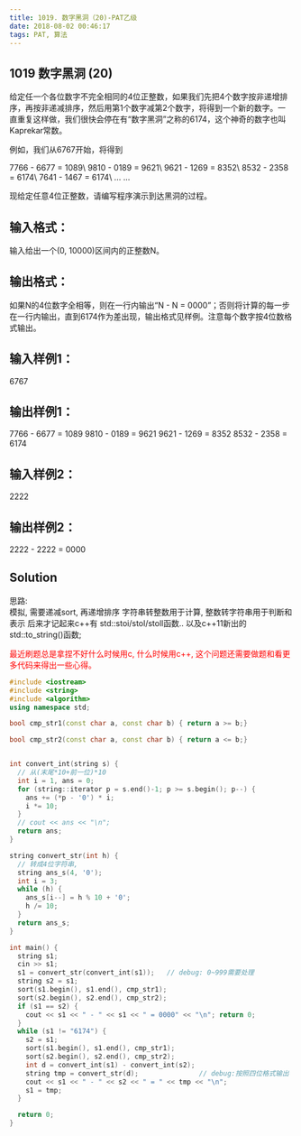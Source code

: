 ```yaml
---
title: 1019. 数字黑洞（20)-PAT乙级
date: 2018-08-02 00:46:17
tags: PAT, 算法
---
```


## 1019 数字黑洞 (20)

给定任一个各位数字不完全相同的4位正整数，如果我们先把4个数字按非递增排序，再按非递减排序，然后用第1个数字减第2个数字，将得到一个新的数字。一直重复这样做，我们很快会停在有“数字黑洞”之称的6174，这个神奇的数字也叫Kaprekar常数。

例如，我们从6767开始，将得到

7766 - 6677 = 1089\ 9810 - 0189 = 9621\ 9621 - 1269 = 8352\ 8532 - 2358 = 6174\ 7641 - 1467 = 6174\ ... ...

现给定任意4位正整数，请编写程序演示到达黑洞的过程。

## 输入格式：

输入给出一个(0, 10000)区间内的正整数N。

## 输出格式：

如果N的4位数字全相等，则在一行内输出“N - N = 0000”；否则将计算的每一步在一行内输出，直到6174作为差出现，输出格式见样例。注意每个数字按4位数格式输出。

## 输入样例1：
6767
## 输出样例1：
7766 - 6677 = 1089
9810 - 0189 = 9621
9621 - 1269 = 8352
8532 - 2358 = 6174

## 输入样例2：
2222

## 输出样例2：
2222 - 2222 = 0000

## Solution
思路:  
模拟, 需要递减sort, 再递增排序
字符串转整数用于计算, 整数转字符串用于判断和表示
后来才记起来c++有 std::stoi/stol/stoll函数..
以及c++11新出的std::to_string()函数;

<span style="color:red">最近刷题总是拿捏不好什么时候用c, 什么时候用c++, 这个问题还需要做题和看更多代码来得出一些心得。</span>




```cpp
#include <iostream>
#include <string>
#include <algorithm>
using namespace std;

bool cmp_str1(const char a, const char b) { return a >= b;}

bool cmp_str2(const char a, const char b) { return a <= b;}


int convert_int(string s) {
  // 从(末尾*10+前一位)*10
  int i = 1, ans = 0;
  for (string::iterator p = s.end()-1; p >= s.begin(); p--) {
    ans += (*p - '0') * i;
    i *= 10;
  }
  // cout << ans << "\n";
  return ans;
}

string convert_str(int h) {
  // 转成4位字符串,
  string ans_s(4, '0');
  int i = 3;
  while (h) {
    ans_s[i--] = h % 10 + '0';
    h /= 10;
  }
  return ans_s;
}

int main() {
  string s1;
  cin >> s1;
  s1 = convert_str(convert_int(s1));   // debug: 0~999需要处理
  string s2 = s1;
  sort(s1.begin(), s1.end(), cmp_str1);
  sort(s2.begin(), s2.end(), cmp_str2);
  if (s1 == s2) {
    cout << s1 << " - " << s1 << " = 0000" << "\n"; return 0;
  }
  while (s1 != "6174") {
    s2 = s1;
    sort(s1.begin(), s1.end(), cmp_str1);
    sort(s2.begin(), s2.end(), cmp_str2);
    int d = convert_int(s1) - convert_int(s2);
    string tmp = convert_str(d);               // debug:按照四位格式输出
    cout << s1 << " - " << s2 << " = " << tmp << "\n";
    s1 = tmp;
  }

  return 0;
}

```
